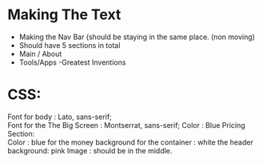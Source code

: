 # Making The Text
- Making the Nav Bar (should be staying in the  same place. (non moving)
- Should have 5 sections in total
- Main / About
- Tools/Apps
-Greatest Inventions
# CSS:
Font for body :  Lato, sans-serif; <br>
Font for the The Big Screen  : Montserrat, sans-serif;
Color : Blue
Pricing Section: <br>
Color : blue for the money
background for the container : white
the header background: pink
Image : should be in the middle.


